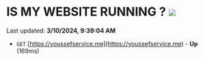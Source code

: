 # IS MY WEBSITE RUNNING ? [![](https://img.shields.io/static/v1?label=Sponsor&message=%E2%9D%A4&logo=GitHub&color=%23fe8e86)](https://github.com/sponsors/<username>)

Last updated: **3/10/2024, 9:39:04 AM**

- `GET` [https://youssefservice.me](https://youssefservice.me) - **Up** (169ms)
